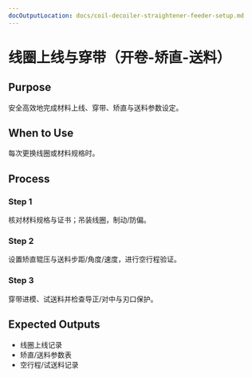 ```yaml
---
docOutputLocation: docs/coil-decoiler-straightener-feeder-setup.md
---
```


# 线圈上线与穿带（开卷-矫直-送料）

## Purpose

安全高效地完成材料上线、穿带、矫直与送料参数设定。

## When to Use

每次更换线圈或材料规格时。

## Process

### Step 1

核对材料规格与证书；吊装线圈，制动/防偏。

### Step 2

设置矫直辊压与送料步距/角度/速度，进行空行程验证。

### Step 3

穿带进模、试送料并检查导正/对中与刃口保护。

## Expected Outputs

- 线圈上线记录
- 矫直/送料参数表
- 空行程/试送料记录
